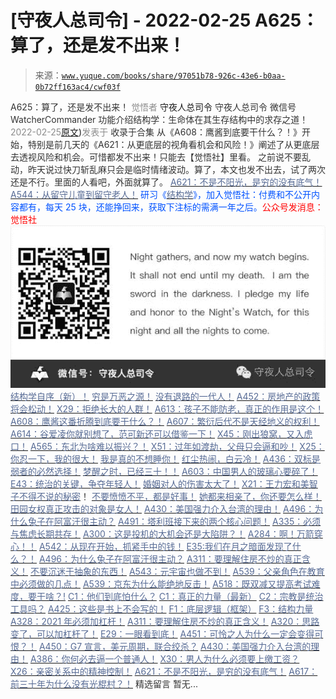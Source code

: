 # [守夜人总司令] - 2022-02-25 A625：算了，还是发不出来！

> 来源：[`www.yuque.com/books/share/97051b78-926c-43e6-b0aa-0b72ff163ac4/cwf03f`](https://www.yuque.com/books/share/97051b78-926c-43e6-b0aa-0b72ff163ac4/cwf03f)

<ne-p id="520f42f3293818f927861ebbd5b15da4_p_0" data-lake-id="520f42f3293818f927861ebbd5b15da4_p_0"><ne-text id="u164e4b4f" style="color: rgb(51, 51, 51);">A625：算了，还是发不出来！</ne-text></ne-p> <ne-p id="f33ed232c2ae41d3236498a1db1a8719" data-lake-id="f33ed232c2ae41d3236498a1db1a8719"><ne-text id="ue57b12fd" style="color: rgb(140, 140, 140);">觉悟者</ne-text> <ne-text id="uca531e90" ne-fontsize="14">守夜人总司令</ne-text></ne-p> <ne-p id="7406f2ff3a0cac465f2660c368139587" data-lake-id="7406f2ff3a0cac465f2660c368139587"><ne-text id="u7bfb219c" ne-fontsize="14" ne-bold="true" style="color: rgb(51, 51, 51);">守夜人总司令</ne-text></ne-p> <ne-p id="a86a4bbc11ca31bb135e0f2df4d9a917" data-lake-id="a86a4bbc11ca31bb135e0f2df4d9a917"><ne-text id="u4ca1ed26" ne-fontsize="14" style="color: rgb(51, 51, 51);">微信号</ne-text><ne-text id="u3b6cb015" ne-fontsize="14" style="color: rgb(51, 51, 51);">WatcherCommander</ne-text></ne-p> <ne-p id="3d3e7b2688a3e3e445cfb4ac364b83bf" data-lake-id="3d3e7b2688a3e3e445cfb4ac364b83bf"><ne-text id="ua7165210" ne-fontsize="14" style="color: rgb(51, 51, 51);">功能介绍</ne-text><ne-text id="u6ceb4b35" ne-fontsize="14" style="color: rgb(51, 51, 51);">结构学：生命体在其生存结构中的求存之道！</ne-text></ne-p> <ne-p id="75a8a81769d77fc445efde900a7c56af" data-lake-id="75a8a81769d77fc445efde900a7c56af"><ne-text id="u9408e928" style="color: rgb(140, 140, 140);">2022-02-25</ne-text>[<ne-text id="u19168d55" ne-fontsize="14">原文</ne-text>](https://mp.weixin.qq.com/s?__biz=MzAxNDk1NjI2Mw==&mid=2247487977&idx=1&sn=83a4d537e28179a0d42a336b85887ad2&chksm=9b8a3261acfdbb77501a7b03e6f73dbe48a619a00c8248765b96d8a8e3fde46ae910c0e74d78#rd))<ne-text id="u8bfbf4b0" ne-fontsize="14" style="color: rgb(140, 140, 140);">发表于</ne-text></ne-p> <ne-p id="97b253d093d36623c6ee545131f7e8f6" data-lake-id="97b253d093d36623c6ee545131f7e8f6"><ne-text id="uf2fa242a" style="color: rgb(51, 51, 51);">收录于合集</ne-text></ne-p> <ne-p id="a959bcfb78f4228ba7e9c87b4b15ccab" data-lake-id="a959bcfb78f4228ba7e9c87b4b15ccab"><ne-text id="u73d9f51a" style="color: rgb(51, 51, 51);">从《A608：鹰酱到底要干什么？！》开始，特别是前几天的《A621：从更底层的视角看机会和风险！》阐述了从更底层去透视风险和机会。可惜都发不出来！只能去【觉悟社】里看。</ne-text></ne-p> <ne-p id="885d4de68c1b877a1582566ae23d1147" data-lake-id="885d4de68c1b877a1582566ae23d1147"><ne-text id="u319d0461" style="color: rgb(51, 51, 51);">之前说不要乱动，昨天说过快刀斩乱麻只会是临时情绪波动。算了，本文也发不出去，试了两次还是不行。里面的人看吧，外面就算了。</ne-text></ne-p> <ne-p id="c7d37c1c3911cee3f00149dbaa52b68c" data-lake-id="c7d37c1c3911cee3f00149dbaa52b68c">[<ne-text id="u37686cb5" style="color: rgb(87, 107, 149);">A621：不是不阳光，是穷的没有底气！</ne-text>](http://mp.weixin.qq.com/s?__biz=MzAxNDk1NjI2Mw==&mid=2247487958&idx=1&sn=aca6951ec25549ea866ffd6a752b7bc6&chksm=9b8a325eacfdbb487d7f18b0da9c80ffb009009772adbc9eb6ccdb3fc7ac09a18d9d88e8d008&scene=21#wechat_redirect)</ne-p> <ne-p id="6cb043f3912a421c5b070a5fcf65db14" data-lake-id="6cb043f3912a421c5b070a5fcf65db14">[<ne-text id="u7dbc1799" style="color: rgb(87, 107, 149);">A544：从留守儿童到留守老人！</ne-text>](http://mp.weixin.qq.com/s?__biz=MzIzMDYwOTM0Mg==&mid=2247486800&idx=1&sn=1b9d987acf45d205c1cc74665826639d&chksm=e8b19581dfc61c971ad9b20f6739894437f102188548f94d27a9e67e8334043446893fdd1b36&scene=21#wechat_redirect)</ne-p> <ne-p id="7b8971a59938003aa9626a15d32f34cd" data-lake-id="7b8971a59938003aa9626a15d32f34cd"><ne-text id="ued9ebc7d" ne-bold="true" style="color: rgb(0, 82, 255);">研习《</ne-text>[<ne-text id="ubef59ba5" ne-bold="true" style="color: rgb(87, 107, 149);">结构学</ne-text>](https://mp.weixin.qq.com/mp/appmsgalbum?action=getalbum&album_id=1318317199878225920&__biz=MzAxNDk1NjI2Mw==#wechat_redirect)<ne-text id="u393bfd1d" ne-bold="true" style="color: rgb(0, 82, 255);">》，加入觉悟社：付费和不公开内容都有，每天 25 块，还能挣回来，获取下注标的需满一年之后。</ne-text><ne-text id="ubc2ebbef" ne-bold="true" style="color: rgb(255, 0, 0);">公众号发消息：觉悟社</ne-text></ne-p> <ne-p id="33a9dd7f517a7ce924d6d32934252880" data-lake-id="33a9dd7f517a7ce924d6d32934252880"><ne-card data-card-name="image" data-card-type="inline" id="gyLcr" data-event-boundary="card" style="color: rgb(51, 51, 51);">![](img/8323cac9a8e395ef921a9d2a5c722b2b.png)  <ne-p id="87ff303ea01080486ccc2959b9105056" data-lake-id="87ff303ea01080486ccc2959b9105056">[<ne-text id="u953741df" ne-bold="true" style="color: rgb(87, 107, 149);">结构学自序（新）！</ne-text>](http://mp.weixin.qq.com/s?__biz=MzIzMDYwOTM0Mg==&mid=2247485283&idx=1&sn=aa2b8554b8e5040f8f959636feaa06a3&chksm=e8b19fb2dfc616a430aa381b8da0815311244e694a69809cd92d0602ac34cfe5f1f419b3745e&scene=21#wechat_redirect)</ne-p> <ne-p id="ac7a3683288e5b9aeefeaa9bb1c04db0" data-lake-id="ac7a3683288e5b9aeefeaa9bb1c04db0">[<ne-text id="u4e18233c" style="color: rgb(87, 107, 149);">穷是万恶之源！</ne-text>](http://mp.weixin.qq.com/s?__biz=MzAxNDk1NjI2Mw==&mid=2247483823&idx=1&sn=e54ebe9891b302dc0bf1815c76ccf8b7&chksm=9b8a2227acfdab31a05e273addd9159d4b8263d58d3c58bf214841c8189157519719c3427306&scene=21#wechat_redirect)</ne-p> <ne-p id="3fca40c3992c2b9764d3ec483c9ed6e5" data-lake-id="3fca40c3992c2b9764d3ec483c9ed6e5">[<ne-text id="u2937e0fe" style="color: rgb(87, 107, 149);">没有退路的一代人！</ne-text>](http://mp.weixin.qq.com/s?__biz=MzAxNDk1NjI2Mw==&mid=2247486533&idx=1&sn=a0d5cce0656aad467148e0642eb85a00&chksm=9b8a2fcdacfda6db79857186e953a089baf1fb678b2b071cf101c5a26e7fb9768474c94243ca&scene=21#wechat_redirect)</ne-p> <ne-p id="a8f1cc9bf99f2d7f71163bb71adb8928" data-lake-id="a8f1cc9bf99f2d7f71163bb71adb8928">[<ne-text id="u7477ca92" ne-bold="true" style="color: rgb(87, 107, 149);">A452：房地产的政策将会松动！</ne-text>](http://mp.weixin.qq.com/s?__biz=MzIzMDYwOTM0Mg==&mid=2247485878&idx=1&sn=4734a99c9336a27d5f802e5ba2495648&chksm=e8b19167dfc618718c2197c8c2b5ad15d0750193a5007806c490b9daf505f1b36f08c5f4d574&scene=21#wechat_redirect)</ne-p> <ne-p id="b540fc321de608f7b9cc81af6550132a" data-lake-id="b540fc321de608f7b9cc81af6550132a">[<ne-text id="ub930f4c7" style="color: rgb(87, 107, 149);">X29：拒绝长大的人群！</ne-text>](http://mp.weixin.qq.com/s?__biz=MzAxNDk1NjI2Mw==&mid=2247487734&idx=1&sn=406322eea52d5ed24ebaf979fdf714c1&chksm=9b8a337eacfdba688c7e6a511a417ec4d9a03b13d1bdb5c91e6ef37e9a7b747460354e0b0e8e&scene=21#wechat_redirect)</ne-p> <ne-p id="2447b6b35ce363ca6642d6ba07958b37" data-lake-id="2447b6b35ce363ca6642d6ba07958b37">[<ne-text id="u7f82b0b5" ne-bold="true" style="color: rgb(87, 107, 149);">A613：孩子不能防老，真正的作用是这个！</ne-text>](http://mp.weixin.qq.com/s?__biz=MzIzMDYwOTM0Mg==&mid=2247487023&idx=1&sn=3370d17aaf4a8f046e2ebaa995200c87&chksm=e8b196fedfc61fe84dbfe4353d88b51f3077fc0ff82a1446e52742bce73e561b0e8ff1d113a3&scene=21#wechat_redirect)</ne-p> <ne-p id="60d96eca557df9d26885d404db0564ae" data-lake-id="60d96eca557df9d26885d404db0564ae">[<ne-text id="uc6758868" ne-bold="true" style="color: rgb(87, 107, 149);">A608：鹰酱这番折腾到底要干什么？</ne-text><ne-text id="u037ff216" style="color: rgb(87, 107, 149);">！</ne-text>](http://mp.weixin.qq.com/s?__biz=MzAxNDk1NjI2Mw==&mid=2247487921&idx=1&sn=926fce56b2c5e3254a86e76db23f3889&chksm=9b8a3239acfdbb2ff9b21b311f3433485f77c1122f920b2a3e3e2df4c7f2cefbbb3caa144e74&scene=21#wechat_redirect)</ne-p> <ne-p id="765a0c6bd9d89f80eb57130213996c53" data-lake-id="765a0c6bd9d89f80eb57130213996c53">[<ne-text id="u14699fa2" style="color: rgb(87, 107, 149);">A607：繁衍后代不是天经地义的权利！</ne-text>](http://mp.weixin.qq.com/s?__biz=MzIzMDYwOTM0Mg==&mid=2247487003&idx=1&sn=85f8cc887d1ddf3f8279e86601418af6&chksm=e8b196cadfc61fdcf0cb3259334876784c86d7737bb6c6a5f02364f819e8ec6bb7e55a10cbae&scene=21#wechat_redirect)</ne-p> <ne-p id="1b4c3522f68c0fa60fb4925a3fb0acf1" data-lake-id="1b4c3522f68c0fa60fb4925a3fb0acf1">[<ne-text id="u19cf3f8d" style="color: rgb(87, 107, 149);">A614：谷爱凌你就别想了，范可新还可以借鉴一下！</ne-text>](http://mp.weixin.qq.com/s?__biz=MzAxNDk1NjI2Mw==&mid=2247487928&idx=1&sn=ab81d04bdcd1c9610e6d657cb1091b03&chksm=9b8a3230acfdbb261be6afbbd96e981ce3833b5b4819c9ef90b68a2c0d10af35e0f64ca300c6&scene=21#wechat_redirect)</ne-p> <ne-p id="a0cab287f04c0007ee066e1d602df057" data-lake-id="a0cab287f04c0007ee066e1d602df057">[<ne-text id="udc19b903" style="color: rgb(87, 107, 149);">X45：刚出狼窝，又入虎口！</ne-text>](http://mp.weixin.qq.com/s?__biz=MzIzMDYwOTM0Mg==&mid=2247486954&idx=1&sn=64057c0c18082933600be972c2031139&chksm=e8b1953bdfc61c2df1b3c17fe8416e975e6f3a2bece068540adc6de643aa8e670b0393ba5c1d&scene=21#wechat_redirect)</ne-p> <ne-p id="46a65f18e51a76c3e63259814f9cbf65" data-lake-id="46a65f18e51a76c3e63259814f9cbf65">[<ne-text id="u81d1682d" style="color: rgb(87, 107, 149);">A565：东北为啥难以振兴？！</ne-text>](http://mp.weixin.qq.com/s?__biz=MzAxNDk1NjI2Mw==&mid=2247487834&idx=1&sn=15ef2b4f3f81c4a67f5bc0256f5cb776&chksm=9b8a32d2acfdbbc4cd9c76535f994c4bb53ad6b3e74f367231b7e7465a88541ec7bb77237c42&scene=21#wechat_redirect)</ne-p> <ne-p id="0873886e7206328b4f6e060c3632f055" data-lake-id="0873886e7206328b4f6e060c3632f055">[<ne-text id="u358866ba" style="color: rgb(87, 107, 149);">X51：过年如渡劫，父母只会逼和吵！</ne-text>](http://mp.weixin.qq.com/s?__biz=MzAxNDk1NjI2Mw==&mid=2247487893&idx=1&sn=0c5e786640f99ccdbc73474501916227&chksm=9b8a321dacfdbb0b4570916848f3c25f7353d8e65af990cdfcf68624602bdca3f51b87d30c1d&scene=21#wechat_redirect)</ne-p> <ne-p id="d345410065d786e2337c944d5ef67a83" data-lake-id="d345410065d786e2337c944d5ef67a83">[<ne-text id="u55ffb67c" ne-bold="true" style="color: rgb(87, 107, 149);">X25：你忍一下，我的很大！</ne-text>](http://mp.weixin.qq.com/s?__biz=MzAxNDk1NjI2Mw==&mid=2247487691&idx=1&sn=25bf18fb0375ec81c4b02f06b4829131&chksm=9b8a3343acfdba55113abce1ada59a203e08f7fee28d62767bfede2ce6e1bf3ace451af06adf&scene=21#wechat_redirect)</ne-p> <ne-p id="442f52a3252b2f4f36410c9b80ff3882" data-lake-id="442f52a3252b2f4f36410c9b80ff3882">[<ne-text id="u3154176b" style="color: rgb(87, 107, 149);">我是真的不想睡你！</ne-text>](http://mp.weixin.qq.com/s?__biz=MzAxNDk1NjI2Mw==&mid=2247487023&idx=1&sn=66d63e9f199deee86afff0f76a959c91&chksm=9b8a2da7acfda4b17ebf27c87c446049d0b8c557303b850a69ac971d8cdfcc91e41c0e6d3fcb&scene=21#wechat_redirect)</ne-p> <ne-p id="77a5bcac50e972438006fe66202e613b" data-lake-id="77a5bcac50e972438006fe66202e613b">[<ne-text id="uab03c72e" ne-bold="true" style="color: rgb(87, 107, 149);">红尘热闹，白云冷！</ne-text>](http://mp.weixin.qq.com/s?__biz=MzAxNDk1NjI2Mw==&mid=2247486913&idx=1&sn=6b387c24eb6d5e30ed150e13eded77a1&chksm=9b8a2e49acfda75fdfcfe0a7770792cdd85568a9ecb1bd9b67508b29df853aaba08bf27356d5&scene=21#wechat_redirect)</ne-p> <ne-p id="3ee8660bc75b240dc799af2d70288360" data-lake-id="3ee8660bc75b240dc799af2d70288360">[<ne-text id="uaa1dbd87" ne-bold="true" style="color: rgb(87, 107, 149);">A436：双标是弱者的必然选择！</ne-text>](http://mp.weixin.qq.com/s?__biz=MzIzMDYwOTM0Mg==&mid=2247485909&idx=1&sn=c64a96a6f11c7ff756ce005441035200&chksm=e8b19104dfc61812546950789d22fe83ba04b34c72337fb6dc6041ec4dfa6c2c9ec3005f80c5&scene=21#wechat_redirect)</ne-p> <ne-p id="fa26fc59e9927079d0c654d9d40fc885" data-lake-id="fa26fc59e9927079d0c654d9d40fc885">[<ne-text id="u0627ba5c" ne-bold="true" style="color: rgb(87, 107, 149);">梦醒之时，已经三十！</ne-text>](http://mp.weixin.qq.com/s?__biz=MzIzMDYwOTM0Mg==&mid=2247484378&idx=1&sn=e3a058584a13d7a5267315113964280d&chksm=e8b19b0bdfc6121df4af4b77d2d826fd0f4132ccfdee48132ce8cf86eb1ba45b898be83d1dc7&scene=21#wechat_redirect)[<ne-text id="uc8ec6c2e" style="color: rgb(87, 107, 149);">！</ne-text>](http://mp.weixin.qq.com/s?__biz=MzAxNDk1NjI2Mw==&mid=2247486952&idx=1&sn=698aec6916d2eca5e758c25c4c634346&chksm=9b8a2e60acfda776b80a4f2f0d5c2fe4921fc821cdf029fa9d2fdc52fd708fc5a0b980d5d3d0&scene=21#wechat_redirect)</ne-p> <ne-p id="801a15a6addb5384bfe835305fa051d6" data-lake-id="801a15a6addb5384bfe835305fa051d6">[<ne-text id="ubdbfae67" style="color: rgb(87, 107, 149);">A603：中国男人的玻璃心要碎了！</ne-text>](http://mp.weixin.qq.com/s?__biz=MzIzMDYwOTM0Mg==&mid=2247486952&idx=1&sn=133e1c02134415ac15a0f76599bf969c&chksm=e8b19539dfc61c2f0addaa34fd5564165dffd65bfe9f4c62446cff56e4375bd69d303ba66a73&scene=21#wechat_redirect)</ne-p> <ne-p id="db043d04e13b88a60c2baa049ae02c78" data-lake-id="db043d04e13b88a60c2baa049ae02c78">[<ne-text id="u1c880364" ne-bold="true" style="color: rgb(87, 107, 149);">E43：统治的关键，争夺年轻人！</ne-text>](http://mp.weixin.qq.com/s?__biz=MzAxNDk1NjI2Mw==&mid=2247487815&idx=1&sn=84f963d6fb37f4f4ae70bb92b60488ae&chksm=9b8a32cfacfdbbd9aeb7089e2d38899684a97159afe1b1f220e3ca472cc321442bf52e5606dd&scene=21#wechat_redirect)</ne-p> <ne-p id="e7e7cdd442801c85a88388c72bc204d3" data-lake-id="e7e7cdd442801c85a88388c72bc204d3">[<ne-text id="u8cbb92d1" style="color: rgb(87, 107, 149);">婚姻对人的伤害太大了！</ne-text>](http://mp.weixin.qq.com/s?__biz=MzAxNDk1NjI2Mw==&mid=2247487796&idx=1&sn=d28ec342a60e8f8e74c96b548770eb7d&chksm=9b8a32bcacfdbbaaa3c33780116e1353dadb8f5bcdc93ce019a77554980c845e8319c4f432b4&scene=21#wechat_redirect)</ne-p> <ne-p id="9b23e3aeb904457f27d6d2634e00f94e" data-lake-id="9b23e3aeb904457f27d6d2634e00f94e">[<ne-text id="ufe2cb86c" style="color: rgb(87, 107, 149);">X21：王力宏和美智子不得不说的秘密</ne-text>](http://mp.weixin.qq.com/s?__biz=MzAxNDk1NjI2Mw==&mid=2247487666&idx=1&sn=433b7a0997c277c09f3605796de5551e&chksm=9b8a333aacfdba2c584b5a5d0dacbd731be4e8789e0f949f8b2ea15507f108b465eb9e3ceafb&scene=21#wechat_redirect)<ne-text id="udf9e05e6" style="color: rgb(51, 51, 51);">！</ne-text></ne-p> <ne-p id="2be97529c366554ea5992fa32d0b4280" data-lake-id="2be97529c366554ea5992fa32d0b4280">[<ne-text id="u342d18ce" ne-bold="true" style="color: rgb(87, 107, 149);">不要愤愤不平，都是好事！</ne-text>](http://mp.weixin.qq.com/s?__biz=MzAxNDk1NjI2Mw==&mid=2247487130&idx=1&sn=b21138d85455f5692aaf039038c78342&chksm=9b8a2d12acfda404a2b67fe4d446ee0f2805ad64a8b8004902934600fd731191e140df6ac19a&scene=21#wechat_redirect)</ne-p> <ne-p id="cd1b850af761d09d36a768a4394390b5" data-lake-id="cd1b850af761d09d36a768a4394390b5">[<ne-text id="u71ea0291" ne-bold="true" style="color: rgb(87, 107, 149);">她都来相亲了，你还要怎么样！</ne-text>](http://mp.weixin.qq.com/s?__biz=MzAxNDk1NjI2Mw==&mid=2247486952&idx=1&sn=698aec6916d2eca5e758c25c4c634346&chksm=9b8a2e60acfda776b80a4f2f0d5c2fe4921fc821cdf029fa9d2fdc52fd708fc5a0b980d5d3d0&scene=21#wechat_redirect)</ne-p> <ne-p id="44b1d855dd03710719a9c6b1c729425c" data-lake-id="44b1d855dd03710719a9c6b1c729425c">[<ne-text id="u59e31992" ne-bold="true" style="color: rgb(87, 107, 149);">田园女权真正攻击的对象是女人！</ne-text>](http://mp.weixin.qq.com/s?__biz=MzIzMDYwOTM0Mg==&mid=2247486412&idx=1&sn=5dd3e8b2a759838d739e6d61ebab2eab&chksm=e8b1931ddfc61a0bf6f81cd2a9a9232ea8ce86528a8eea66c6635180e8678b819ebb38b4cb86&scene=21#wechat_redirect)</ne-p> <ne-p id="cb129d5a7d8f1edecdb388f600571e23" data-lake-id="cb129d5a7d8f1edecdb388f600571e23">[<ne-text id="u00a8a4ee" ne-bold="true" style="color: rgb(87, 107, 149);">A430：美国强力介入台湾的理由！</ne-text>](http://mp.weixin.qq.com/s?__biz=MzIzMDYwOTM0Mg==&mid=2247486587&idx=1&sn=e14d4403bb13c441596f09add1b5f27c&chksm=e8b194aadfc61dbcab0c1d70249910161f8c77b0163ac8278dfe5c2f817d2bb2a3ac3e7ddf89&scene=21#wechat_redirect)</ne-p> <ne-p id="7edaccfe81983acf1efa2a584fc00386" data-lake-id="7edaccfe81983acf1efa2a584fc00386">[<ne-text id="u7ea34933" ne-bold="true" style="color: rgb(87, 107, 149);">A496：为什么兔子在阿富汗很主动？</ne-text>](http://mp.weixin.qq.com/s?__biz=MzIzMDYwOTM0Mg==&mid=2247486278&idx=1&sn=40d09857088bebd3c70bec1c7a500f06&chksm=e8b19397dfc61a810125242c8e395330f934390eb50bd54053ecd3f31ddc91de4e429c0f693a&scene=21#wechat_redirect)</ne-p> <ne-p id="2156d30333e371a70ce449497d191784" data-lake-id="2156d30333e371a70ce449497d191784">[<ne-text id="u4e75068c" ne-bold="true" style="color: rgb(87, 107, 149);">A491：塔利班接下来的两个核心问题！</ne-text>](http://mp.weixin.qq.com/s?__biz=MzAxNDk1NjI2Mw==&mid=2247487097&idx=1&sn=fd7abf4ba489928b7b810d20cbec7dc9&chksm=9b8a2df1acfda4e7ce05f7c03df131e9d266d960945c436b89b871744b21cc352bf3cb668486&scene=21#wechat_redirect)</ne-p> <ne-p id="74b391a28ddd4d8a4a0d5d1722ae07c4" data-lake-id="74b391a28ddd4d8a4a0d5d1722ae07c4">[<ne-text id="ue1764d95" ne-bold="true" style="color: rgb(87, 107, 149);">A335：必须与焦虑长期共存！</ne-text>](http://mp.weixin.qq.com/s?__biz=MzIzMDYwOTM0Mg==&mid=2247485165&idx=1&sn=f3f0957c63fa549b288f00c8b117162e&chksm=e8b19e3cdfc6172a188000afd2b522144a04ba774169824cad2067d93b5365537ff0644f6b9f&scene=21#wechat_redirect)</ne-p> <ne-p id="be241e4d4f0ddb089a50c801d16c506b" data-lake-id="be241e4d4f0ddb089a50c801d16c506b">[<ne-text id="u261b9d81" ne-bold="true" style="color: rgb(87, 107, 149);">A300：这是投机的大机会还是大陷阱？！</ne-text>](http://mp.weixin.qq.com/s?__biz=MzIzMDYwOTM0Mg==&mid=2247484882&idx=1&sn=b103029f41e3aede94e1a45d035cd9ac&chksm=e8b19d03dfc614153863f37ca3f9204b451e2c02ad5ca8680c120e2458e628e5329c76b2d42c&scene=21#wechat_redirect)</ne-p> <ne-p id="2f7841fee4b25747127daa300e90c209" data-lake-id="2f7841fee4b25747127daa300e90c209">[<ne-text id="u30758fe0" ne-bold="true" style="color: rgb(87, 107, 149);">A284：啊！万箭穿心！！</ne-text>](http://mp.weixin.qq.com/s?__biz=MzIzMDYwOTM0Mg==&mid=2247484966&idx=1&sn=a814f2c1b14425d45f9921f7c08bcec5&chksm=e8b19ef7dfc617e131146f6675328e5088faaae0daa64da92af48b28c8cf19aedceb7a43e40b&scene=21#wechat_redirect)</ne-p> <ne-p id="4ae7cd850271497e06904e12c3f481ec" data-lake-id="4ae7cd850271497e06904e12c3f481ec">[<ne-text id="u600b644d" ne-bold="true" style="color: rgb(87, 107, 149);">A542：从现在开始，抓紧手中的钱！</ne-text>](http://mp.weixin.qq.com/s?__biz=MzIzMDYwOTM0Mg==&mid=2247486640&idx=1&sn=a96afa7d2b698e33240735ea8d7671f7&chksm=e8b19461dfc61d77a4afce11ecc7558b8d7ff5d495a78bcb609e3eed5c70bcbed5f3d6a66023&scene=21#wechat_redirect)</ne-p> <ne-p id="5aac0d50cf0755e388bf6ccb746a9420" data-lake-id="5aac0d50cf0755e388bf6ccb746a9420">[<ne-text id="u7f5853ec" ne-bold="true" style="color: rgb(87, 107, 149);">E35:我们在月之暗面发现了什么？！</ne-text>](http://mp.weixin.qq.com/s?__biz=MzIzMDYwOTM0Mg==&mid=2247486632&idx=1&sn=170aeff87eb36dce354c8b2437f4b27f&chksm=e8b19479dfc61d6f08e6492954a528f20387fe2fa925747cf2b504d2bc69084f24495e972e41&scene=21#wechat_redirect)</ne-p> <ne-p id="e890a66493473696038591c24694859a" data-lake-id="e890a66493473696038591c24694859a">[<ne-text id="uac83d935" ne-bold="true" style="color: rgb(87, 107, 149);">A496：为什么兔子在阿富汗很主动？</ne-text>](http://mp.weixin.qq.com/s?__biz=MzIzMDYwOTM0Mg==&mid=2247486278&idx=1&sn=40d09857088bebd3c70bec1c7a500f06&chksm=e8b19397dfc61a810125242c8e395330f934390eb50bd54053ecd3f31ddc91de4e429c0f693a&scene=21#wechat_redirect)</ne-p> <ne-p id="a843604b6b9024813f151f0f68f518b1" data-lake-id="a843604b6b9024813f151f0f68f518b1">[<ne-text id="ua2422b1c" ne-bold="true" style="color: rgb(87, 107, 149);">A311：要理解住房不炒的真正含义！</ne-text>](http://mp.weixin.qq.com/s?__biz=MzIzMDYwOTM0Mg==&mid=2247484959&idx=1&sn=090583ec50bfd9febec1de463c2672f6&chksm=e8b19ecedfc617d8629080f6745c8de013cfe875de26eef6767b2d5c10782650223ed15f807b&scene=21#wechat_redirect)</ne-p> <ne-p id="aeee9087e0f67ef0c312c7ce230c6229" data-lake-id="aeee9087e0f67ef0c312c7ce230c6229">[<ne-text id="u6fc37221" style="color: rgb(87, 107, 149);">不要沉迷于抽象的东西！</ne-text>](http://mp.weixin.qq.com/s?__biz=MzAxNDk1NjI2Mw==&mid=2247487527&idx=1&sn=e24c2dd98e5f9883c8dce2a1e7bb80df&chksm=9b8a33afacfdbab921e90b3eafc3618176a35da53c53bb51f2ef2f9a98e87d05949a4b0ad69b&scene=21#wechat_redirect)</ne-p> <ne-p id="7be2c8d1fdb7ec17a85d57249b55425c" data-lake-id="7be2c8d1fdb7ec17a85d57249b55425c">[<ne-text id="u1cf3850f" ne-bold="true" style="color: rgb(87, 107, 149);">A543：元宇宙也做不到！</ne-text>](http://mp.weixin.qq.com/s?__biz=MzAxNDk1NjI2Mw==&mid=2247487476&idx=1&sn=2e2f159d365f00117f8fd47d3ca062f9&chksm=9b8a2c7cacfda56a80b9243d42bc5faabe4622c27fb4f3edad16ca5de7242a9c1345056ee461&scene=21#wechat_redirect)</ne-p> <ne-p id="a88b93fd98a86a101159554aad5deadb" data-lake-id="a88b93fd98a86a101159554aad5deadb">[<ne-text id="uf0e02ee2" ne-bold="true" style="color: rgb(87, 107, 149);">A539：父亲角色在教育中必须做的几点！</ne-text>](http://mp.weixin.qq.com/s?__biz=MzAxNDk1NjI2Mw==&mid=2247487582&idx=1&sn=f4bac1092e8f45f6a86e662d8a68d556&chksm=9b8a33d6acfdbac0b4e01232406db5e9a315180b66b1bc830f17231f167d515d33408ff727b6&scene=21#wechat_redirect)</ne-p> <ne-p id="4ae6e1f11730b489ad50035187ee8518" data-lake-id="4ae6e1f11730b489ad50035187ee8518">[<ne-text id="ud326fb82" ne-bold="true" style="color: rgb(87, 107, 149);">A539：京东为什么能绝地反击！</ne-text>](http://mp.weixin.qq.com/s?__biz=MzIzMDYwOTM0Mg==&mid=2247486752&idx=1&sn=3a967e3288db5b7d924e36914086e534&chksm=e8b195f1dfc61ce7c971386eb678d7da286167d0f52fdd51989049844b0a550cc58e00552d2e&scene=21#wechat_redirect)</ne-p> <ne-p id="7e742c810075ac34b1a4e530a69891c3" data-lake-id="7e742c810075ac34b1a4e530a69891c3">[<ne-text id="u7bbf38c7" ne-bold="true" style="color: rgb(87, 107, 149);">A518：既双减又提高考试难度，要干啥？!</ne-text>](http://mp.weixin.qq.com/s?__biz=MzIzMDYwOTM0Mg==&mid=2247486528&idx=1&sn=837ef39e3c0b47ac84d5096690555ae7&chksm=e8b19491dfc61d87292daf575c1e7c95b3f0543f313b65c7ad4ab369603833704304ec7451d7&scene=21#wechat_redirect)</ne-p> <ne-p id="9c90b9a236fb88965e2eb51a513a97ab" data-lake-id="9c90b9a236fb88965e2eb51a513a97ab">[<ne-text id="uc2d6a9a2" style="color: rgb(87, 107, 149);">C1：他们到底怕什么？</ne-text>](http://mp.weixin.qq.com/s?__biz=MzAxNDk1NjI2Mw==&mid=2247483898&idx=1&sn=1b0a50386e9e89d2750dec717236f0aa&chksm=9b8a2272acfdab64235b35ee5e91b8cac6172144207251636e1345fc570aa1601f59eff7f442&scene=21#wechat_redirect)</ne-p> <ne-p id="151dd12c88f3936849f2114613086e68" data-lake-id="151dd12c88f3936849f2114613086e68">[<ne-text id="uddf32506" style="color: rgb(87, 107, 149);">C1：真正的力量（最新）</ne-text>](http://mp.weixin.qq.com/s?__biz=MzAxNDk1NjI2Mw==&mid=2247485209&idx=1&sn=d7b335d2c9632363c72de85ce7834b3e&chksm=9b8a2491acfdad87ae308d74534ec4def57980a2b1db88ffe56ac03e4d76ea55e7eab2343097&scene=21#wechat_redirect)</ne-p> <ne-p id="953c9577c3957f3645bb9072c59147e8" data-lake-id="953c9577c3957f3645bb9072c59147e8">[<ne-text id="u6e5b2424" style="color: rgb(87, 107, 149);">C2：宗教是统治工具吗？</ne-text>](http://mp.weixin.qq.com/s?__biz=MzAxNDk1NjI2Mw==&mid=2247483901&idx=1&sn=f5d9f8c7bd84370c79adae921351e813&chksm=9b8a2275acfdab63fde093d76ff82e01d0e2fd43ea675f77fd17fd51a15873d4d10499f5338d&scene=21#wechat_redirect)</ne-p> <ne-p id="624a2729b9047e22a99eb4266c47709d" data-lake-id="624a2729b9047e22a99eb4266c47709d">[<ne-text id="uc0608d35" ne-bold="true" style="color: rgb(87, 107, 149);">A425：这些是书上不会写的！</ne-text>](http://mp.weixin.qq.com/s?__biz=MzIzMDYwOTM0Mg==&mid=2247485662&idx=1&sn=1a8617a9ebd44891c112f3b3f6762f8a&chksm=e8b1900fdfc6191942a3ec1399a47af7cd44582c369a4e6211b0bd114d934785bf0c20fc09ab&scene=21#wechat_redirect)</ne-p> <ne-p id="3553c854a452583eb81dfc6b74ca3c4c" data-lake-id="3553c854a452583eb81dfc6b74ca3c4c">[<ne-text id="uac7216fd" style="color: rgb(87, 107, 149);">F1：底层逻辑（框架）</ne-text>](http://mp.weixin.qq.com/s?__biz=MzAxNDk1NjI2Mw==&mid=2247485072&idx=1&sn=83d919c9e3bf71d25978a97c8d4c8aa6&chksm=9b8a2518acfdac0ea8a0f84382cc7c0a26d1ac3664d76c6365aee67ac4ebcac1bf280c060249&scene=21#wechat_redirect)</ne-p> <ne-p id="3a9c1aac069d6b25ee63bfc1cfb01fa6" data-lake-id="3a9c1aac069d6b25ee63bfc1cfb01fa6">[<ne-text id="ueebff62d" style="color: rgb(87, 107, 149);">F3：结构力量</ne-text>](http://mp.weixin.qq.com/s?__biz=MzAxNDk1NjI2Mw==&mid=2247484256&idx=1&sn=f10d9c530bfd6ea08b25d4bec657c13a&chksm=9b8a20e8acfda9fee057f2df26790f905c898132cac91d833d14e636edb00c20514d63189a88&scene=21#wechat_redirect)</ne-p> <ne-p id="970c0037f4e1d5ca474140d0bfa52836" data-lake-id="970c0037f4e1d5ca474140d0bfa52836">[<ne-text id="ub21a8f92" ne-bold="true" style="color: rgb(87, 107, 149);">A328：2021 年必须加杠杆！</ne-text>](http://mp.weixin.qq.com/s?__biz=MzIzMDYwOTM0Mg==&mid=2247485087&idx=1&sn=24d72f6a71bddb8954a03be5db246538&chksm=e8b19e4edfc617587a8ae645885a89ab8c3c6f67730a026d9c7c9a94ab3051ca480302147fc0&scene=21#wechat_redirect)</ne-p> <ne-p id="303ca06d1de869a3c5d8a252c71d3ee0" data-lake-id="303ca06d1de869a3c5d8a252c71d3ee0">[<ne-text id="u8fab0ebf" ne-bold="true" style="color: rgb(87, 107, 149);">A311：要理解住房不炒的真正含义！</ne-text>](http://mp.weixin.qq.com/s?__biz=MzIzMDYwOTM0Mg==&mid=2247484959&idx=1&sn=090583ec50bfd9febec1de463c2672f6&chksm=e8b19ecedfc617d8629080f6745c8de013cfe875de26eef6767b2d5c10782650223ed15f807b&scene=21#wechat_redirect)</ne-p> <ne-p id="02569cbdfaf62de8372400c7a50f5531" data-lake-id="02569cbdfaf62de8372400c7a50f5531">[<ne-text id="ucdc3751d" ne-fontsize="13" ne-bold="true" style="color: rgb(87, 107, 149);">A320：思路变了，可以加杠杆了！</ne-text>](http://mp.weixin.qq.com/s?__biz=MzIzMDYwOTM0Mg==&mid=2247485041&idx=1&sn=add2174fa42806f885a456a072ee4fee&chksm=e8b19ea0dfc617b6734e013f780112fdd88f28ad5312ce423fea1d75da4c3757660dab175208&scene=21#wechat_redirect)</ne-p> <ne-p id="baae1df741d205f2bcef33d7c524facc" data-lake-id="baae1df741d205f2bcef33d7c524facc">[<ne-text id="udffc5b5a" ne-bold="true" style="color: rgb(87, 107, 149);">E29：一眼看到底！</ne-text>](http://mp.weixin.qq.com/s?__biz=MzIzMDYwOTM0Mg==&mid=2247485301&idx=1&sn=dc6dd50c5d742ea51ce9e394de25351a&chksm=e8b19fa4dfc616b26734c3619c6fa664474fa478d2764c3370dde41d19f6035edc05f9f191e8&scene=21#wechat_redirect)</ne-p> <ne-p id="eee52b08e3853ce7c035c552f46c4e21" data-lake-id="eee52b08e3853ce7c035c552f46c4e21">[<ne-text id="ua8e0b04a" ne-bold="true" style="color: rgb(87, 107, 149);">A451：可怜之人为什么一定会变得可恨？！</ne-text>](http://mp.weixin.qq.com/s?__biz=MzIzMDYwOTM0Mg==&mid=2247485857&idx=1&sn=75866aff662c66a186e00a3a47086161&chksm=e8b19170dfc6186673189998e7a84d6dde4c85002650674bfd113b5384ae24088f9a46fd11ae&scene=21#wechat_redirect)</ne-p> <ne-p id="ea6043f44466b0b5a132cbbfec9a1170" data-lake-id="ea6043f44466b0b5a132cbbfec9a1170">[<ne-text id="uc7e91172" ne-bold="true" style="color: rgb(87, 107, 149);">A450：G7 宣言，美元周期，联合绞杀？</ne-text>](http://mp.weixin.qq.com/s?__biz=MzIzMDYwOTM0Mg==&mid=2247485852&idx=1&sn=7b9112d33031e09eae8e3591a6813a3f&chksm=e8b1914ddfc6185b5b91dfd07067729c91349366d409edca7395f9bb3f2fceb656e9e4be6a6f&scene=21#wechat_redirect)</ne-p> <ne-p id="d8b754b22ac9b6066506985212d6e8c2" data-lake-id="d8b754b22ac9b6066506985212d6e8c2">[<ne-text id="ude66d592" ne-bold="true" style="color: rgb(87, 107, 149);">A430：美国强力介入台湾的理由！</ne-text>](http://mp.weixin.qq.com/s?__biz=MzIzMDYwOTM0Mg==&mid=2247486587&idx=1&sn=e14d4403bb13c441596f09add1b5f27c&chksm=e8b194aadfc61dbcab0c1d70249910161f8c77b0163ac8278dfe5c2f817d2bb2a3ac3e7ddf89&scene=21#wechat_redirect)</ne-p> <ne-p id="7c386d27368678771a47ae38a4a32621" data-lake-id="7c386d27368678771a47ae38a4a32621">[<ne-text id="ud8fa86cc" style="color: rgb(87, 107, 149);">A386：你何必去逼一个普通人！</ne-text>](http://mp.weixin.qq.com/s?__biz=MzAxNDk1NjI2Mw==&mid=2247486567&idx=1&sn=eb1efed18e9e4659d0da10d6088443cd&chksm=9b8a2fefacfda6f99715c659822dc81f9c1aa2147c97f4e58d1f080bb491c4cc91c74b4b7a9e&scene=21#wechat_redirect)</ne-p> <ne-p id="61f4d28e233ef886fc864d227e212e92" data-lake-id="61f4d28e233ef886fc864d227e212e92">[<ne-text id="ubc8dc687" style="color: rgb(87, 107, 149);">X30：男人为什么必须要上缴工资？</ne-text>](http://mp.weixin.qq.com/s?__biz=MzAxNDk1NjI2Mw==&mid=2247487741&idx=1&sn=8a3ea62108b727f9f499c4f443309b07&chksm=9b8a3375acfdba635f90b03d0fe3584e4ceb01ba683217f87806196c2d112d0f4dfa7532a678&scene=21#wechat_redirect)</ne-p> <ne-p id="e7cd04956d3102115041798ff825e718" data-lake-id="e7cd04956d3102115041798ff825e718">[<ne-text id="u67d68d22" style="color: rgb(87, 107, 149);">X26：亲密关系中的精神控制！</ne-text>](http://mp.weixin.qq.com/s?__biz=MzAxNDk1NjI2Mw==&mid=2247487736&idx=1&sn=fb39520992bb22568e3a31c89b9f40f0&chksm=9b8a3370acfdba66c77d1425610a5d7cc26e23090708151880b117e45931eceb82e4ad69a020&scene=21#wechat_redirect)</ne-p> <ne-p id="4ca003c6c1f79dc4a611692cbe6b2f6d" data-lake-id="4ca003c6c1f79dc4a611692cbe6b2f6d">[<ne-text id="u69d5339c" style="color: rgb(87, 107, 149);">A621：不是不阳光，是穷的没有底气！</ne-text>](http://mp.weixin.qq.com/s?__biz=MzAxNDk1NjI2Mw==&mid=2247487958&idx=1&sn=aca6951ec25549ea866ffd6a752b7bc6&chksm=9b8a325eacfdbb487d7f18b0da9c80ffb009009772adbc9eb6ccdb3fc7ac09a18d9d88e8d008&scene=21#wechat_redirect)</ne-p> <ne-p id="dda3f108962a6b45ef937b05cd900e2c" data-lake-id="dda3f108962a6b45ef937b05cd900e2c">[<ne-text id="u74b04d06" style="color: rgb(87, 107, 149);">A617：前三十年为什么没有光棍村？！</ne-text>](http://mp.weixin.qq.com/s?__biz=MzAxNDk1NjI2Mw==&mid=2247487942&idx=1&sn=06a8c30e2e7ea88e96a860c80902a60d&chksm=9b8a324eacfdbb58154d502ef01670d75b5150239b004ca8afac57e89061bd750a7ef77f045b&scene=21#wechat_redirect)</ne-p> <ne-h3 id="mFY5d" data-lake-id="mFY5d"><ne-heading-ext><ne-heading-anchor></ne-heading-anchor><ne-heading-fold></ne-heading-fold></ne-heading-ext><ne-heading-content><ne-text id="u419157c4" ne-fontsize="16" style="color: rgb(51, 51, 51);">精选留言</ne-text></ne-heading-content></ne-h3> <ne-p id="c64cd68ad9e50f27e7cca16f42524933" data-lake-id="c64cd68ad9e50f27e7cca16f42524933"><ne-text id="uef57e8a7" style="color: rgb(51, 51, 51);">暂无...</ne-text></ne-p></ne-card></ne-p>